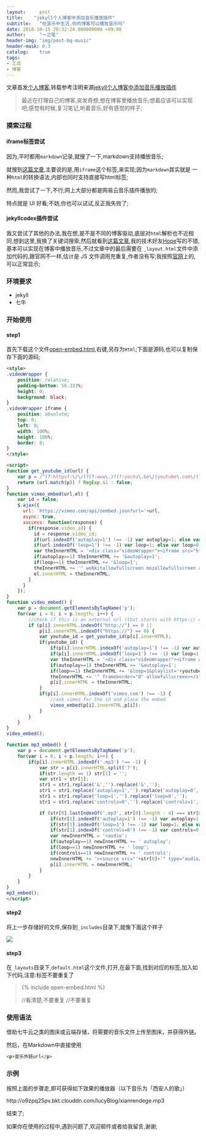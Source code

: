 ```yaml
---
layout:     post
title:    "jekyll个人博客中添加音乐播放插件"
subtitle:   "在音乐中生活,你的博客可以播放音乐吗"
date: 2018-10-15 20:32:24.000000000 +09:00
author:     "一之笔"
header-img: "img/post-bg-music"
header-mask: 0.3
catalog:    true
tags:
- 工具
- 博客
---
```


文章首发[个人博客](https://yizibi.github.io/),转载参考注明来源[jekyll个人博客中添加音乐播放插件]()

> 最近在打理自己的博客,突发奇想,想在博客里播放音乐;想着应该可以实现吧;感觉有时候,复习笔记,听着音乐,好有感觉的样子;

### 摸索过程

#### iframe标签尝试

因为,平时都用`markdown`记录,就搜了一下,markdown支持播放音乐;

就搜到[这篇文章](https://www.sunyazhou.com/2017/12/27/20171227markdown-audio/),主要说的是,用`iframe`这个标签,来实现;因为`markdown`其实就是 一种`html`的转换语法,内部也同时支持直接写html标签;

然而,我尝试了一下,不行;网上大部分都是网易云音乐插件播放的;

特点就是 UI 好看;不妨,你也可以试试,反正我失败了;

#### jekyllcodex插件尝试
我又尝试了其他的办法,我在想,是不是不同的博客驱动,底层对`html`解析也不近相同,想到这里,我换了关键词搜索,然后就看到[这篇文章](https://leohope.com/%E8%A7%A3%E9%97%AE%E9%A2%98/2018/06/04/music-player/),我的技术好友[Hope](https://leohope.com/)写的不错,基本可以实现在博客中播放音乐,不过文章中的最后需要在 `_layout.html`文件中添加代码的,跟官网不一样,估计是 JS 文件调用充重复,作者没有写;我按照[官网](https://jekyllcodex.org/without-plugin/open-embed/)上的,可以正常显示;

### 环境要求

* jekyll
* 七牛

### 开始使用

#### step1

首先下载这个文件[open-embed.html](https://raw.githubusercontent.com/jhvanderschee/jekyllcodex/gh-pages/_includes/open-embed.html),右键,另存为`Html`;下面是源码,也可以复制保存下面的源码;

```Html
<style>
.videoWrapper {
	position: relative;
	padding-bottom: 56.333%;
	height: 0;
    background: black;
}
.videoWrapper iframe {
	position: absolute;
	top: 0;
	left: 0;
	width: 100%;
	height: 100%;
    border: 0;
}    
</style>

<script>
function get_youtube_id(url) {
    var p = /^(?:https?:\/\/)?(?:www\.)?(?:youtu\.be\/|youtube\.com\/(?:embed\/|v\/|watch\?v=|watch\?.+&v=))((\w|-){11})(?:\S+)?$/;
    return (url.match(p)) ? RegExp.$1 : false;
}
function vimeo_embed(url,el) {
    var id = false;
    $.ajax({
      url: 'https://vimeo.com/api/oembed.json?url='+url,
      async: true,
      success: function(response) {
        if(response.video_id) {
          id = response.video_id;
          if(url.indexOf('autoplay=1') !== -1) var autoplay=1; else var autoplay=0;
          if(url.indexOf('loop=1') !== -1) var loop=1; else var loop=0;
          var theInnerHTML = '<div class="videoWrapper"><iframe src="https://player.vimeo.com/video/'+id+'/?byline=0&title=0&portrait=0';
          if(autoplay==1) theInnerHTML += '&autoplay=1';
          if(loop==1) theInnerHTML += '&loop=1';
          theInnerHTML += '" webkitallowfullscreen mozallowfullscreen allowfullscreen></iframe></div>'; 
          el.innerHTML = theInnerHTML;
        }
      }
    });
}
function video_embed() {
    var p = document.getElementsByTagName('p');
    for(var i = 0; i < p.length; i++) {
        //check if this is an external url (that starts with https:// or http://
        if (p[i].innerHTML.indexOf("http://") == 0 ||
            p[i].innerHTML.indexOf("https://") == 0) {
            var youtube_id = get_youtube_id(p[i].innerHTML);
            if(youtube_id) {
                if(p[i].innerHTML.indexOf('autoplay=1') !== -1) var autoplay=1; else var autoplay=0;
                if(p[i].innerHTML.indexOf('loop=1') !== -1) var loop=1; else var loop=0;
                var theInnerHTML = '<div class="videoWrapper"><iframe width="720" height="420" src="https://www.youtube.com/embed/' + youtube_id + '?rel=0&showinfo=0';
                if(autoplay==1) theInnerHTML += '&autoplay=1';
                if(loop==1) theInnerHTML += '&loop=1&playlist='+youtube_id+'&version=3';
                theInnerHTML += '" frameborder="0" allowfullscreen></iframe></div>';
                p[i].innerHTML = theInnerHTML;
            }
            if(p[i].innerHTML.indexOf('vimeo.com') !== -1) {
                //ask vimeo for the id and place the embed
                vimeo_embed(p[i].innerHTML,p[i]);
            }
        }
    }
}
video_embed();

function mp3_embed() {
    var p = document.getElementsByTagName('p');
    for(var i = 0; i < p.length; i++) {
        if(p[i].innerHTML.indexOf('.mp3') !== -1) {
            var str = p[i].innerHTML.split('?');
            if(str.length == 1) str[1] = '';
            var str1 = str[1];
            str1 = str1.replace('&','').replace('&','');
            str1 = str1.replace('autoplay=1','').replace('autoplay=0','');
            str1 = str1.replace('loop=1','').replace('loop=0','');
            str1 = str1.replace('controls=0','').replace('controls=1','');

            if (str[0].lastIndexOf('.mp3', str[0].length - 4) === str[0].length - 4 && str1.length == 0) {
                if(str[1].indexOf('autoplay=1') !== -1) var autoplay=1; else var autoplay=0;
                if(str[1].indexOf('loop=1') !== -1) var loop=1; else var loop=0;
                if(str[1].indexOf('controls=0') !== -1) var controls=0; else var controls=1;
                var newInnerHTML = '<audio';
                if(autoplay==1) newInnerHTML += ' autoplay';
                if(loop==1) newInnerHTML += ' loop';
                if(controls==1) newInnerHTML += ' controls';
                newInnerHTML += '><source src="'+str[0]+'" type="audio/mpeg">Your browser does not support the audio element.</audio>';
                p[i].innerHTML = newInnerHTML;
            }
        }
    }
}
mp3_embed();
</script>
```

#### step2

将上一步存储好的文件,保存到`_includes`目录下,就像下面这个样子

![](http://o9zpq25pv.bkt.clouddn.com/blog_openembed.png?imageMogr2/thumbnail/!70p)

#### step3

在`_layouts`目录下,`default.html`这个文件,打开,在最下面,找到对应的标签</body>,加入如下代码,注意:标签不要重复了


> <script src="/js/jquery.min.js"></script>
> {% include open-embed.html %}
> </body> //看清楚,不要重复
> </html> //不要重复


### 使用语法

借助七牛云之类的图床或云端存储，将需要的音乐文件上传至图床，并获得外链。

然后，在Markdown中直接使用

```Html
<p>音乐外链url</p>
```

### 示例
按照上面的步骤走,即可获得如下效果的播放器（以下音乐为「西安人的歌」）

<p>http://o9zpq25pv.bkt.clouddn.com/lucyBlog/xianrendege.mp3</p>

结束了;

如果你在使用的过程中,遇到问题了,欢迎邮件或者给我留言,谢谢;
